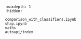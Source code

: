 ```{include} ../README.md
```

```{toctree}
:maxdepth: 1
:hidden:

comparison_with_classifiers.ipynb
shap.ipynb
maths
autoapi/index
```